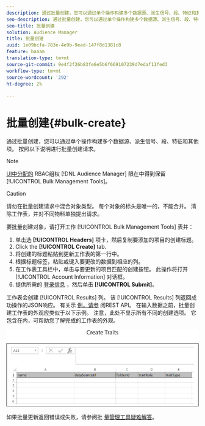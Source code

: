 ```yaml
---
description: 通过批量创建，您可以通过单个操作构建多个数据源、派生信号、段、特征和其他项。 按照以下说明进行批量创建请求。
seo-description: 通过批量创建，您可以通过单个操作构建多个数据源、派生信号、段、特征和其他项。 按照以下说明进行批量创建请求。
seo-title: 批量创建
solution: Audience Manager
title: 批量创建
uuid: 1e09bcfa-783e-4e9b-9ead-147f8d1381c8
feature: baaam
translation-type: tm+mt
source-git-commit: 9e4f2f26b83fe6e5b6f669107239d7edaf11fed3
workflow-type: tm+mt
source-wordcount: '292'
ht-degree: 2%

---
```



# 批量创建{#bulk-create}

通过批量创建，您可以通过单个操作构建多个数据源、派生信号、段、特征和其他项。 按照以下说明进行批量创建请求。

<!-- 

t_bulk_create.xml

 -->

>[!NOTE]
>
>[UI中分配的](../../features/administration/administration-overview.md) RBAC组权 [!DNL Audience Manager] 限在中得到保留 [!UICONTROL Bulk Management Tools]。

>[!CAUTION]
>
>请勿在批量创建请求中混合对象类型。 每个对象的标头是唯一的，不能合并。 清除工作表，并对不同物料单独提出请求。

要批量创建对象，请打开工作 [!UICONTROL Bulk Management Tools] 表并：

1. 单击选 **[!UICONTROL Headers]** 项卡，然后复制要添加的项目的创建标题。
2. Click the **[!UICONTROL Create]** tab.
3. 将创建的标题粘贴到更新工作表的第一行中。
4. 根据标题标签，粘贴或键入要更改的数据到相应的列。
5. 在工作表工具栏中，单击与要更新的项目匹配的创建按钮。
此操作将打开 [!UICONTROL Account Information] 对话框。
6. 提供所需的 [登录信息](../../reference/bulk-management-tools/bulk-management-intro.md#auth-reqs) ，然后单击 **[!UICONTROL Submit]**。

工作表会创建 [!UICONTROL Results] 列。 该 [!UICONTROL Results] 列返回成功操作的JSON响应。 有关示 [例，请参](../../api/rest-api-main/rest-api-main.md) 阅REST API。 在输入数据之前，批量创建工作表的外观应类似于以下示例。 注意，此处不显示所有不同的创建选项。 它包含在内，可帮助您了解完成的工作表的外观。

![](assets/cretetraits.png)

如果批量更新返回错误或失败，请参阅批 [量管理工具疑难解答](../../reference/bulk-management-tools/bulk-troubleshooting.md)。
